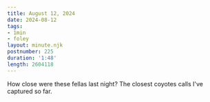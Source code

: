 ```yaml
---
title: August 12, 2024
date: 2024-08-12
tags:
- 1min
- foley
layout: minute.njk
postnumber: 225
duration: '1:48'
length: 2604118
---
```

How close were these fellas last night? The closest coyotes calls I've captured so far.